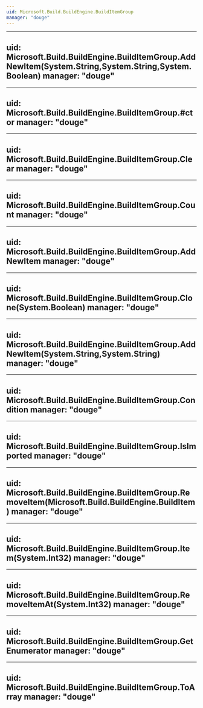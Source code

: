 ```yaml
---
uid: Microsoft.Build.BuildEngine.BuildItemGroup
manager: "douge"
---
```


---
uid: Microsoft.Build.BuildEngine.BuildItemGroup.AddNewItem(System.String,System.String,System.Boolean)
manager: "douge"
---

---
uid: Microsoft.Build.BuildEngine.BuildItemGroup.#ctor
manager: "douge"
---

---
uid: Microsoft.Build.BuildEngine.BuildItemGroup.Clear
manager: "douge"
---

---
uid: Microsoft.Build.BuildEngine.BuildItemGroup.Count
manager: "douge"
---

---
uid: Microsoft.Build.BuildEngine.BuildItemGroup.AddNewItem
manager: "douge"
---

---
uid: Microsoft.Build.BuildEngine.BuildItemGroup.Clone(System.Boolean)
manager: "douge"
---

---
uid: Microsoft.Build.BuildEngine.BuildItemGroup.AddNewItem(System.String,System.String)
manager: "douge"
---

---
uid: Microsoft.Build.BuildEngine.BuildItemGroup.Condition
manager: "douge"
---

---
uid: Microsoft.Build.BuildEngine.BuildItemGroup.IsImported
manager: "douge"
---

---
uid: Microsoft.Build.BuildEngine.BuildItemGroup.RemoveItem(Microsoft.Build.BuildEngine.BuildItem)
manager: "douge"
---

---
uid: Microsoft.Build.BuildEngine.BuildItemGroup.Item(System.Int32)
manager: "douge"
---

---
uid: Microsoft.Build.BuildEngine.BuildItemGroup.RemoveItemAt(System.Int32)
manager: "douge"
---

---
uid: Microsoft.Build.BuildEngine.BuildItemGroup.GetEnumerator
manager: "douge"
---

---
uid: Microsoft.Build.BuildEngine.BuildItemGroup.ToArray
manager: "douge"
---
